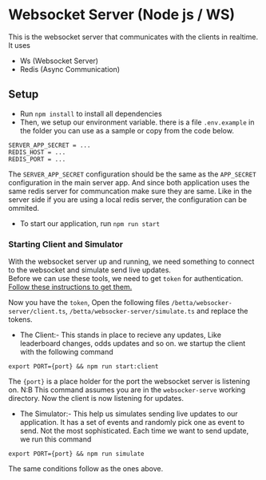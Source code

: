 # Websocket Server (Node js / WS)
This is the websocket server that communicates with the clients in realtime.
It uses
- Ws (Websocket Server)
- Redis (Async Communication)


## Setup
- Run `npm install` to install all dependencies
- Then, we setup our environment variable. there is a file `.env.example` in the folder you can use as a sample or copy from the code below.
```
SERVER_APP_SECRET = ...
REDIS_HOST = ...
REDIS_PORT = ...
```
The `SERVER_APP_SECRET` configuration should be the same as the `APP_SECRET` configuration in the main server app. And since both application uses the same redis server for communcation make sure they are same. Like in the server side if you are using a local redis server, the configuration can be ommited.
- To start our application, run `npm run start`

### Starting Client and Simulator
With the websocket server up and running, we need something to connect to the websocket and simulate send live updates.<br>
Before we can use these tools, we need to get `token` for authentication. [Follow these instructions to get them.](../server/README.md#getting-authentication-token)<br>

Now you have the `token`, Open the following files `/betta/websocker-server/client.ts`, `/betta/websocker-server/simulate.ts` and replace the tokens.

- The Client:- This stands in place to recieve any updates, Like leaderboard changes, odds updates and so on. we startup the client with the following command
```
export PORT={port} && npm run start:client
```
The `{port}` is a place holder for the port the websocket server is listening on.
N:B This command assumes you are in the `websocker-serve` working directory.
Now the client is now listening for updates.

- The Simulator:- This help us simulates sending live updates to our application. It has a set of events and randomly pick one as event to send. Not the most sophisticated.
Each time we want to send update, we run this command
```
export PORT={port} && npm run simulate
```
The same conditions follow as the ones above.